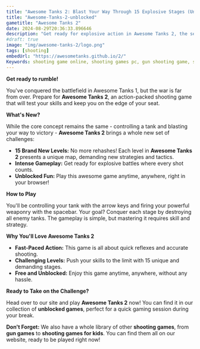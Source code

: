 ```yaml
---
title: "Awesome Tanks 2: Blast Your Way Through 15 Explosive Stages (Unblocked!)"
title: "Awesome-Tanks-2-unblocked"
gametitle: "Awesome Tanks 2"
date: 2024-08-29T20:36:33.896646
description: "Get ready for explosive action in Awesome Tanks 2, the sequel to the popular tank battle game! Blast your way through 15 challenging levels with unique maps and intense gameplay. Play now, unblocked and free!"
#draft: true
image: "img/awesome-tanks-2/logo.png"
tags: [shooting]
embedUrl: "https://awesometanks.github.io/2/"
Keywords: shooting game online, shooting games pc, gun shooting game, shooting games download, gun games, shooting games for kids, shooting games io, shooting games for android, awesome tanks 2 unblocked, awesome tanks 3, awesome tanks 2 download, awesome tanks 1, awesome tanks 4, awesome tanks 2 hacked, awesome tanks 5, awesome tanks 3 unblocked
---
```


**Get ready to rumble!**

You've conquered the battlefield in Awesome Tanks 1, but the war is far from over.  Prepare for **Awesome Tanks 2**, an action-packed shooting game that will test your skills and keep you on the edge of your seat. 

**What's New?**

While the core concept remains the same - controlling a tank and blasting your way to victory - **Awesome Tanks 2** brings a whole new set of challenges:

* **15 Brand New Levels:**  No more rehashes! Each level in **Awesome Tanks 2** presents a unique map, demanding new strategies and tactics.
* **Intense Gameplay:**  Get ready for explosive battles where every shot counts. 
* **Unblocked Fun:**  Play this awesome game anytime, anywhere, right in your browser!

**How to Play**

You'll be controlling your tank with the arrow keys and firing your powerful weaponry with the spacebar. Your goal? Conquer each stage by destroying all enemy tanks. The gameplay is simple, but mastering it requires skill and strategy.  

**Why You'll Love Awesome Tanks 2**

* **Fast-Paced Action:**  This game is all about quick reflexes and accurate shooting.
* **Challenging Levels:**  Push your skills to the limit with 15 unique and demanding stages.
* **Free and Unblocked:**  Enjoy this game anytime, anywhere, without any hassle. 

**Ready to Take on the Challenge?** 

Head over to our site and play **Awesome Tanks 2** now! You can find it in our collection of **unblocked games**, perfect for a quick gaming session during your break.  

**Don't Forget:** We also have a whole library of other **shooting games**, from **gun games** to **shooting games for kids**.  You can find them all on our website, ready to be played right now!

